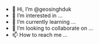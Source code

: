 - 👋 Hi, I’m @geosinghduk
- 👀 I’m interested in ...
- 🌱 I’m currently learning ...
- 💞️ I’m looking to collaborate on ...
- 📫 How to reach me ...

<!---
geosinghduk/geosinghduk is a ✨ special ✨ repository because its `README.md` (this file) appears on your GitHub profile.
You can click the Preview link to take a look at your changes.
--->
